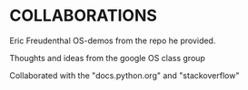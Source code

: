 

# COLLABORATIONS

Eric Freudenthal OS-demos from the repo he provided.

Thoughts and ideas from the google OS class group

Collaborated with the "docs.python.org" and "stackoverflow"




